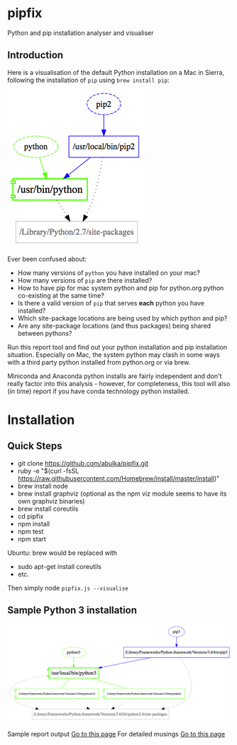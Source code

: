 # pipfix
Python and pip installation analyser and visualiser
## Introduction
Here is a visualisation of the default Python installation on a Mac in Sierra, following the installation of `pip` using `brew install pip`:
![visualisation of pipfix results](images/graph00.png "visualisation pic")

Ever been confused about:
- How many versions of `python` you have installed on your mac?
- How many versions of `pip` are there installed?
- How to have pip for mac system python and pip for python.org python co-existing at the same time?
- Is there a valid version of `pip` that serves **each** python you have installed?
- Which site-package locations are being used by which python and pip?
- Are any site-package locations (and thus packages) being shared between pythons?

Run this report tool and find out your python installation and pip installation situation.  Especially on Mac, 
the system python may clash in some ways with a third party python installed from python.org or via brew.

Miniconda and Anaconda python installs are fairly independent and don't really factor into this
analysis - however, for completeness,
this tool will also (in time) report if you have conda technology python installed.


# Installation

## Quick Steps ##

- git clone https://github.com/abulka/pipfix.git
- ruby -e "$(curl -fsSL https://raw.githubusercontent.com/Homebrew/install/master/install)"
- brew install node
- brew install graphviz  (optional as the npm viz module seems to have its own graphviz binaries)
- brew install coreutils
- cd pipfix
- npm install
- npm test
- npm start

Ubuntu: brew would be replaced with
- sudo apt-get install coreutils
- etc.

Then simply node `pipfix.js --visualise`

## Sample Python 3 installation

![visualisation of pipfix results](images/graph02.png "visualisation of which pip points to which python")


Sample report output [Go to this page](doco/sample1.pdf)
For detailed musings [Go to this page](doco/musings.md)
